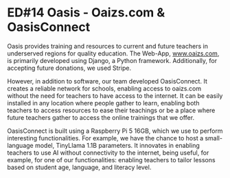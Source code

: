 # ED#14 Oasis - Oaizs.com & OasisConnect

Oasis provides training and resources to current and future teachers in underserved regions for quality education. The Web-App, www.oaizs.com, is primarily developed using Django, a Python framework. Additionally, for accepting future donations, we used Stripe.

However, in addition to software, our team developed OasisConnect. It creates a reliable network for schools, enabling access to oaizs.com without the need for teachers to have access to the internet. It can be easily installed in any location where people gather to learn, enabling both teachers to access resources to ease their teachings or be a place where future teachers gather to access the online trainings that we offer.

OasisConnect is built using a Raspberry Pi 5 16GB, which we use to perform interesting functionalities. For example, we have the chance to host a small-language model, TinyLlama 1.1B parameters. It innovates in enabling teachers to use AI without connectivity to the internet, being useful, for example, for one of our functionalities: enabling teachers to tailor lessons based on student age, language, and literacy level.
